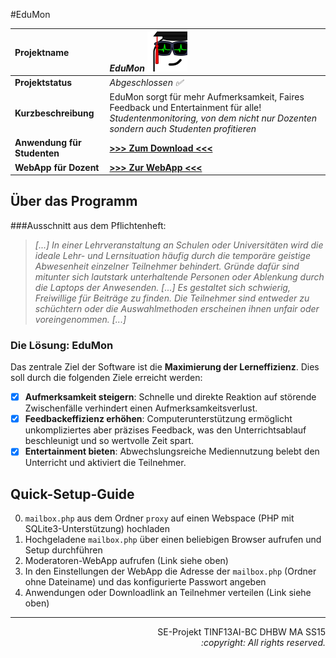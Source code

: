 #EduMon

**Projektname** | ***EduMon*** <img src="webapp/images/logo.png" height="64">
:--|:--
**Projektstatus** | *Abgeschlossen :white_check_mark:*
**Kurzbeschreibung** | EduMon sorgt für mehr Aufmerksamkeit, Faires Feedback und Entertainment für alle! *Studentenmonitoring, von dem nicht nur Dozenten sondern auch Studenten profitieren*
**Anwendung für Studenten** | **[>>> Zum Download <<<](https://github.com/BigDaddy-Germany/EduMon/releases/tag/v1.0.0.0)**
**WebApp für Dozent** | **[>>> Zur WebApp <<<](http://bigdaddy-germany.github.io/EduMon/)**

## Über das Programm
###Ausschnitt aus dem Pflichtenheft:

> *[...] In einer Lehrveranstaltung an Schulen oder Universitäten wird die ideale Lehr- und Lernsituation häufig
durch die temporäre geistige Abwesenheit einzelner Teilnehmer behindert. Gründe dafür sind mitunter sich
lautstark unterhaltende Personen oder Ablenkung durch die Laptops der Anwesenden.*
> *[...] Es gestaltet sich schwierig, Freiwillige für Beiträge zu finden. Die Teilnehmer sind entweder zu schüchtern
oder die Auswahlmethoden erscheinen ihnen unfair oder voreingenommen. [...]*

### Die Lösung: EduMon
Das zentrale Ziel der Software ist die **Maximierung der Lerneffizienz**. Dies soll durch die folgenden Ziele
erreicht werden:
- [X] **Aufmerksamkeit steigern**: Schnelle und direkte Reaktion auf störende Zwischenfälle verhindert
einen Aufmerksamkeitsverlust.
- [X] **Feedbackeffizienz  erhöhen**:  Computerunterstützung  ermöglicht  unkompliziertes  aber  präzises
Feedback, was den Unterrichtsablauf beschleunigt und so wertvolle Zeit spart.
- [X] **Entertainment bieten**: Abwechslungsreiche Mediennutzung belebt den Unterricht und aktiviert
die Teilnehmer.

## Quick-Setup-Guide
0. `mailbox.php` aus dem Ordner `proxy` auf einen Webspace (PHP mit SQLite3-Unterstützung) hochladen
0. Hochgeladene `mailbox.php` über einen beliebigen Browser aufrufen und Setup durchführen
0. Moderatoren-WebApp aufrufen (Link siehe oben)
0. In den Einstellungen der WebApp die Adresse der `mailbox.php` (Ordner ohne Dateiname) und das konfigurierte Passwort angeben
0. Anwendungen oder Downloadlink an Teilnehmer verteilen (Link siehe oben)

<hr>

<p align="right">
SE-Projekt TINF13AI-BC DHBW MA SS15<br>
<i>:copyright: All rights reserved.
</i></p>
